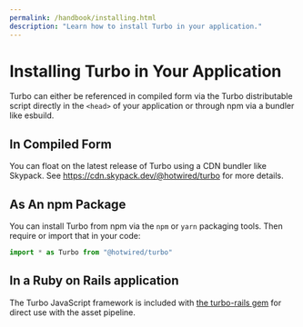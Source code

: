 ```yaml
---
permalink: /handbook/installing.html
description: "Learn how to install Turbo in your application."
---
```


# Installing Turbo in Your Application

Turbo can either be referenced in compiled form via the Turbo distributable script directly in the `<head>` of your application or through npm via a bundler like esbuild.

## In Compiled Form

You can float on the latest release of Turbo using a CDN bundler like Skypack. See <a href="https://cdn.skypack.dev/@hotwired/turbo">https://cdn.skypack.dev/@hotwired/turbo</a> for more details.

## As An npm Package

You can install Turbo from npm via the `npm` or `yarn` packaging tools. Then require or import that in your code:

```javascript
import * as Turbo from "@hotwired/turbo"
```

## In a Ruby on Rails application

The Turbo JavaScript framework is included with [the turbo-rails gem](https://github.com/hotwired/turbo-rails) for direct use with the asset pipeline.
